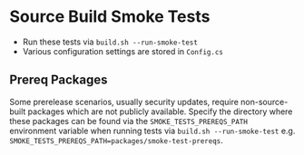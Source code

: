 # Source Build Smoke Tests

* Run these tests via `build.sh --run-smoke-test`
* Various configuration settings are stored in `Config.cs`

## Prereq Packages

Some prerelease scenarios, usually security updates, require non-source-built packages which are not publicly available.
Specify the directory where these packages can be found via the `SMOKE_TESTS_PREREQS_PATH` environment variable when running tests via `build.sh --run-smoke-test` e.g.
`SMOKE_TESTS_PREREQS_PATH=packages/smoke-test-prereqs`.
